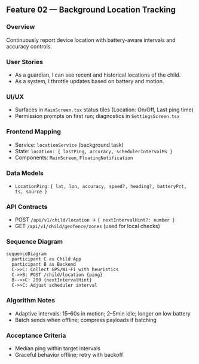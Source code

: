 ## Feature 02 — Background Location Tracking

### Overview
Continuously report device location with battery-aware intervals and accuracy controls.

### User Stories
- As a guardian, I can see recent and historical locations of the child.
- As a system, I throttle updates based on battery and motion.

### UI/UX
- Surfaces in `MainScreen.tsx` status tiles (Location: On/Off, Last ping time)
- Permission prompts on first run; diagnostics in `SettingsScreen.tsx`

### Frontend Mapping
- Service: `locationService` (background task)
- State: `location: { lastPing, accuracy, schedulerIntervalMs }`
- Components: `MainScreen`, `FloatingNotification`

### Data Models
- `LocationPing`: `{ lat, lon, accuracy, speed?, heading?, batteryPct, ts, source }`

### API Contracts
- POST `/api/v1/child/location` → `{ nextIntervalHint?: number }`
- GET `/api/v1/child/geofence/zones` (used for local checks)

### Sequence Diagram
```mermaid
sequenceDiagram
  participant C as Child App
  participant B as Backend
  C->>C: Collect GPS/Wi-Fi with heuristics
  C->>B: POST /child/location {ping}
  B-->>C: 200 {nextIntervalHint}
  C->>C: Adjust scheduler interval
```

### Algorithm Notes
- Adaptive intervals: 15–60s in motion; 2–5min idle; longer on low battery
- Batch sends when offline; compress payloads if batching

### Acceptance Criteria
- Median ping within target intervals
- Graceful behavior offline; retry with backoff
